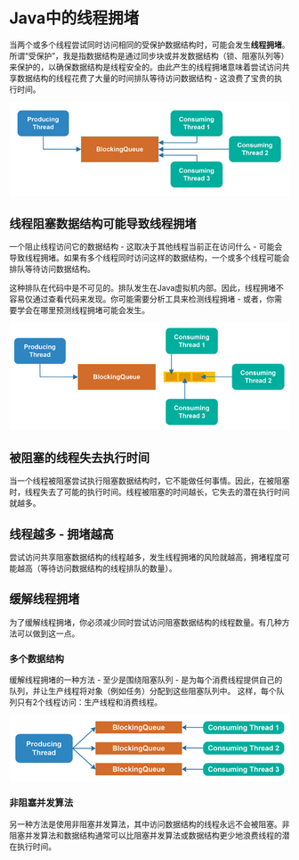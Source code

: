 # Java中的线程拥堵

当两个或多个线程尝试同时访问相同的受保护数据结构时，可能会发生**线程拥堵**。所谓“受保护”，我是指数据结构是通过同步块或并发数据结构（锁、阻塞队列等）来保护的，以确保数据结构是线程安全的。由此产生的线程拥堵意味着尝试访问共享数据结构的线程花费了大量的时间排队等待访问数据结构 - 这浪费了宝贵的执行时间。

![线程拥堵图示1](./image/thread-congestion-1.png)


## 线程阻塞数据结构可能导致线程拥堵
一个阻止线程访问它的数据结构 - 这取决于其他线程当前正在访问什么 - 可能会导致线程拥堵。如果有多个线程同时访问这样的数据结构，一个或多个线程可能会排队等待访问数据结构。

这种排队在代码中是不可见的。排队发生在Java虚拟机内部。因此，线程拥堵不容易仅通过查看代码来发现。你可能需要分析工具来检测线程拥堵 - 或者，你需要学会在哪里预测线程拥堵可能会发生。

![线程拥堵图示2](./image/thread-congestion-2.png)

## 被阻塞的线程失去执行时间
当一个线程被阻塞尝试执行阻塞数据结构时，它不能做任何事情。因此，在被阻塞时，线程失去了可能的执行时间。线程被阻塞的时间越长，它失去的潜在执行时间就越多。

## 线程越多 - 拥堵越高
尝试访问共享阻塞数据结构的线程越多，发生线程拥堵的风险就越高，拥堵程度可能越高（等待访问数据结构的线程排队的数量）。

## 缓解线程拥堵
为了缓解线程拥堵，你必须减少同时尝试访问阻塞数据结构的线程数量。有几种方法可以做到这一点。

### 多个数据结构
缓解线程拥堵的一种方法 - 至少是围绕阻塞队列 - 是为每个消费线程提供自己的队列，并让生产线程将对象（例如任务）分配到这些阻塞队列中。
这样，每个队列只有2个线程访问：生产线程和消费线程。

![线程拥堵图示3](./image/thread-congestion-3.png)

### 非阻塞并发算法
另一种方法是使用非阻塞并发算法，其中访问数据结构的线程永远不会被阻塞。非阻塞并发算法和数据结构通常可以比阻塞并发算法或数据结构更少地浪费线程的潜在执行时间。

